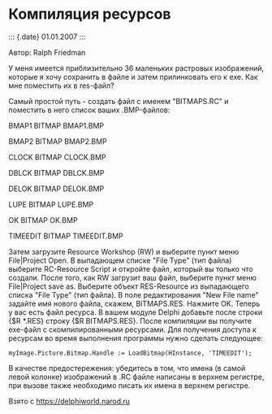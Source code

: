 Компиляция ресурсов
===================

::: {.date}
01.01.2007
:::

Автор: Ralph Friedman 

У меня имеется приблизительно 36 маленьких растровых изображений,
которые я хочу сохранить в файле и затем прилинковать его к exe. Как мне
поместить их в res-файл?

Самый простой путь - создать файл с именем \"BITMAPS.RC\" и поместить в
него список ваших .BMP-файлов:

BMAP1 BITMAP BMAP1.BMP

BMAP2 BITMAP BMAP2.BMP

CLOCK BITMAP CLOCK.BMP

DBLCK BITMAP DBLCK.BMP

DELOK BITMAP DELOK.BMP

LUPE BITMAP LUPE.BMP

OK BITMAP OK.BMP

TIMEEDIT BITMAP TIMEEDIT.BMP

Затем загрузите Resource Workshop (RW) и выберите пункт меню
File\|Project Open. В выпадающем списке \"File Type\" (тип файла)
выберите RC-Resource Script и откройте файл, который вы только что
создали. После того, как RW загрузит ваш файл, выберите пункт меню
File\|Project save as. Выберите объект RES-Resource из выпадающего
списка \"File Type\" (тип файла). В поле редактирования \"New File
name\" задайте имя нового файла, скажем, BITMAPS.RES. Нажмите OK. Теперь
у вас есть файл ресурса. В вашем модуле Delphi добавьте после строки
{\$R \*.RES} строку {\$R BITMAPS.RES}. После компиляции вы получите
exe-файл с скомпилированными ресурсами. Для получения доступа к ресурсам
во время выполнения программы нужно сделать следующее:

    myImage.Picture.Bitmap.Handle := LoadBitmap(HInstance, 'TIMEEDIT');

В качестве предостережения: убедитесь в том, что имена (в самой левой
колонке) изображений в .RC файле написаны в верхнем регистре, при вызове
также необходимо писать их имена в верхнем регистре.

Взято с <https://delphiworld.narod.ru>
